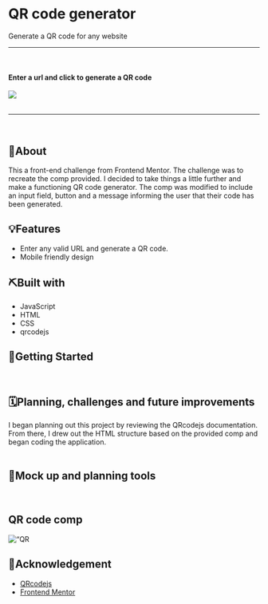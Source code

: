 <div align=“center”>
  <!— Add your project logo if you have any —>
</div> 
  <h1 align=“center”>QR code generator</h1>
  <p align=“center”>
    Generate a QR code for any website
  </p>
  
<hr />
<br />

<div>
  <h4 align=“center”>Enter a url and click to generate a QR code</h4>
  <img align=“center” src=“qr-code.gif” height=“720”/>
</div>

<br/>
<hr />
<br/>

## 🧐About

This a front-end challenge from Frontend Mentor. The challenge was to recreate the comp provided. I decided to take things a little further and make a functioning QR code generator. The comp was modified to include an input field, button and a message informing the user that their code has been generated.
<br/>

## 💡Features

- Enter any valid URL and generate a QR code.
- Mobile friendly design
  <br/>

## ⛏️Built with

- JavaScript
- HTML
- CSS
- qrcodejs

## 🏁Getting Started

<br/>

## 🗓Planning, challenges and future improvements

I began planning out this project by reviewing the QRcodejs documentation. From there, I drew out the HTML structure based on the provided comp and began coding the application.
<br/>
<br />

## 🔧Mock up and planning tools

<br/>

<div align=“center”>
  
  <h2>QR code comp</h2>
  <img src=“./design/mobile-design.jbp” alt=“QR code generator comp”>
</div>

## 🎉Acknowledgement

- [QRcodejs](https://github.com/davidshimjs/qrcodejs)
- [Frontend Mentor](https://www.frontendmentor.io/home)
